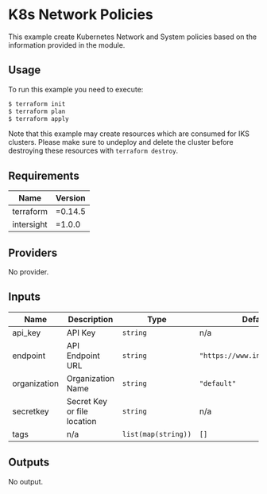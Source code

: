 # K8s Network Policies

This example create Kubernetes Network and System policies based on the information provided in the module.

## Usage

To run this example you need to execute:

```bash
$ terraform init
$ terraform plan
$ terraform apply
```

Note that this example may create resources which are consumed for IKS clusters.  Please make sure to undeploy and delete the cluster before destroying these resources with `terraform destroy`.
<!-- BEGINNING OF PRE-COMMIT-TERRAFORM DOCS HOOK -->
## Requirements

| Name | Version |
|------|---------|
| terraform | =0.14.5 |
| intersight | =1.0.0 |

## Providers

No provider.

## Inputs

| Name | Description | Type | Default | Required |
|------|-------------|------|---------|:--------:|
| api\_key | API Key | `string` | n/a | yes |
| endpoint | API Endpoint URL | `string` | `"https://www.intersight.com"` | no |
| organization | Organization Name | `string` | `"default"` | no |
| secretkey | Secret Key or file location | `string` | n/a | yes |
| tags | n/a | `list(map(string))` | `[]` | no |

## Outputs

No output.

<!-- END OF PRE-COMMIT-TERRAFORM DOCS HOOK -->